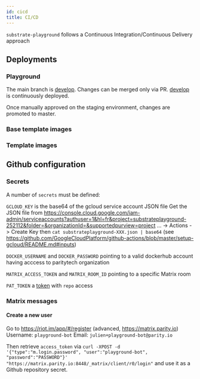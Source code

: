 ```yaml
---
id: cicd
title: CI/CD
---
```


`substrate-playground` follows a Continuous Integration/Continuous Delivery approach

## Deployments

### Playground

The main branch is [develop](https://github.com/paritytech/substrate-playground/tree/develop). Changes can be merged only via PR.
[develop](https://github.com/paritytech/substrate-playground/tree/develop) is continuously deployed.

Once manually approved on the staging environment, changes are promoted to master.

### Base template images

### Template images

## Github configuration

### Secrets

A number of `secrets` must be defined:

`GCLOUD_KEY` is the base64 of the gcloud service account JSON file
             Get the JSON file from https://console.cloud.google.com/iam-admin/serviceaccounts?authuser=1&hl=fr&project=substrateplayground-252112&folder=&organizationId=&supportedpurview=project
             ... -> Actions -> Create Key
             then `cat substrateplayground-XXX.json | base64`
             (see https://github.com/GoogleCloudPlatform/github-actions/blob/master/setup-gcloud/README.md#inputs)

`DOCKER_USERNAME` and `DOCKER_PASSWORD` pointing to a valid dockerhub account having acccess to paritytech organization

`MATRIX_ACCESS_TOKEN` and `MATRIX_ROOM_ID` pointing to a specific Matrix room

`PAT_TOKEN` a [token](https://help.github.com/en/actions/reference/events-that-trigger-workflows#triggering-new-workflows-using-a-personal-access-token) with `repo` access

### Matrix messages

#### Create a new user

Go to https://riot.im/app/#/register (advanced, https://matrix.parity.io)
Username: `playground-bot`
Email: `julien+playground-bot@parity.io`

Then retrieve `access_token` via `curl -XPOST -d '{"type":"m.login.password", "user":"playground-bot", "password":"PASSWORD"}' "https://matrix.parity.io:8448/_matrix/client/r0/login"` and use it as a Github repository secret.
